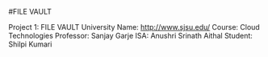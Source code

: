 #FILE VAULT

Project 1: FILE VAULT
University Name: http://www.sjsu.edu/
Course: Cloud Technologies
Professor: Sanjay Garje
ISA: Anushri Srinath Aithal
Student: Shilpi Kumari
